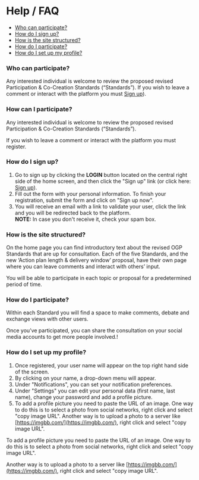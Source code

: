 # Help / FAQ

* [Who can participate?](#who-can-participate)
* [How do I sign up?](#create-user)
* [How is the site structured?](#site-structure)
* [How do I participate?](#how-to-participate)
* [How do I set up my profile?](#set-your-profile)

### Who can participate? <a name="who-can-participate"></a>

Any interested individual is welcome to review the proposed revised Participation & Co-Creation Standards (“Standards”). If you wish to leave a comment or interact with the platform you must [Sign up](/signup)).


### How can I participate? <a name="how-can-i-participate"></a>

Any interested individual is welcome to review the proposed revised Participation & Co-Creation Standards (“Standards”).

If you wish to leave a comment or interact with the platform you must register.

### How do I sign up? <a name="create-user"></a>

1. Go to sign up by clicking the **LOGIN** button located on the central right side of the home screen, and then click the "Sign up" link (or click here: [Sign up](/signup)).
2. Fill out the form with your personal information. To finish your registration, submit the form and click on "Sign up now".
3. You will receive an email with a link to validate your user, click the link and you will be redirected back to the platform.<br>**NOTE:** In case you don't receive it, check your spam box.

### How is the site structured? <a name="site-structure"></a>

On the home page you can find introductory text about the revised OGP Standards that are up for consultation. Each of the five Standards, and the new ‘Action plan length & delivery window’ proposal, have their own page where you can leave comments and interact with others’ input. 

You will be able to participate in each topic or proposal for a predetermined period of time. 

### How do I participate? <a name="how-to-participate"></a>

Within each Standard you will find a space to make comments, debate and exchange views with other users. 

Once you’ve participated, you can share the consultation on your social media accounts to get more people involved.!

### How do I set up my profile? <a name="set-your-profile"></a>

1. Once registered, your user name will appear on the top right hand side of the screen.
2. By clicking on your name, a drop-down menu will appear.
3. Under "Notifications", you can set your notification preferences.
4. Under "Settings" you can edit your personal data (first name, last name), change your password and add a profile picture.
5. To add a profile picture you need to paste the URL of an image. One way to do this is to select a photo from social networks, right click and select "copy image URL". Another way is to upload a photo to a server like [https://imgbb.com/](https://imgbb.com/), right click and select "copy image URL".

To add a profile picture you need to paste the URL of an image. One way to do this is to select a photo from social networks, right click and select "copy image URL".

Another way is to upload a photo to a server like [https://imgbb.com/](https://imgbb.com/), right click and select "copy image URL".

